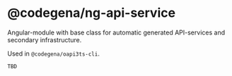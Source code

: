 # @codegena/ng-api-service

Angular-module with base class for automatic generated API-services
and secondary infrastructure.

Used in `@codegena/oapi3ts-cli`.

`TBD`
